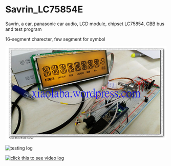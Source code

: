 # Savrin_LC75854E
 Savrin, a car, panasonic car audio, LCD module, chipset LC75854, CBB bus and test program
 
 16-segment charecter, few segment for symbol
 
 ![xiaolaba_LCD_LC75854_IMG_20190924_000329.jpg](xiaolaba_LCD_LC75854_IMG_20190924_000329.jpg)


 ![testing log](https://youtu.be/N-HNLAAlvSo)
 
 [![click this to see video log](https://img.youtube.com/vi/N-HNLAAlvSo/0.jpg)](https://www.youtube.com/watch?v=N-HNLAAlvSo)
 